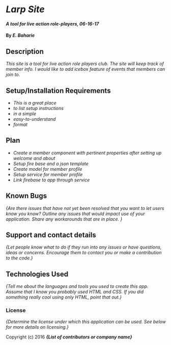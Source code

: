 # _Larp Site_

#### _A tool for live action role-players, 06-16-17_

#### By _**E. Baharie**_

## Description

_This site is a tool for live action role players club. The site will keep track of member info. I would like to add icebox feature of events that members can join to._

## Setup/Installation Requirements

* _This is a great place_
* _to list setup instructions_
* _in a simple_
* _easy-to-understand_
* _format_

## Plan

* _Create a member component with pertinent properties after setting up welcome and about_
* _Setup fire base and a json template_
* _Create model for member profile_
* _Setup service for member profile_
* _Link firebase to app through service_


## Known Bugs

_{Are there issues that have not yet been resolved that you want to let users know you know?  Outline any issues that would impact use of your application.  Share any workarounds that are in place. }_

## Support and contact details

_{Let people know what to do if they run into any issues or have questions, ideas or concerns.  Encourage them to contact you or make a contribution to the code.}_

## Technologies Used

_{Tell me about the languages and tools you used to create this app. Assume that I know you probably used HTML and CSS. If you did something really cool using only HTML, point that out.}_

### License

*{Determine the license under which this application can be used.  See below for more details on licensing.}*

Copyright (c) 2016 **_{List of contributors or company name}_**

